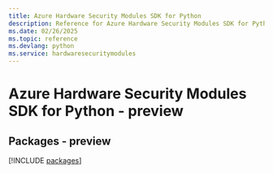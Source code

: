 ```yaml
---
title: Azure Hardware Security Modules SDK for Python
description: Reference for Azure Hardware Security Modules SDK for Python
ms.date: 02/26/2025
ms.topic: reference
ms.devlang: python
ms.service: hardwaresecuritymodules
---
```

# Azure Hardware Security Modules SDK for Python - preview
## Packages - preview
[!INCLUDE [packages](hardware-security-modules-index.md)]